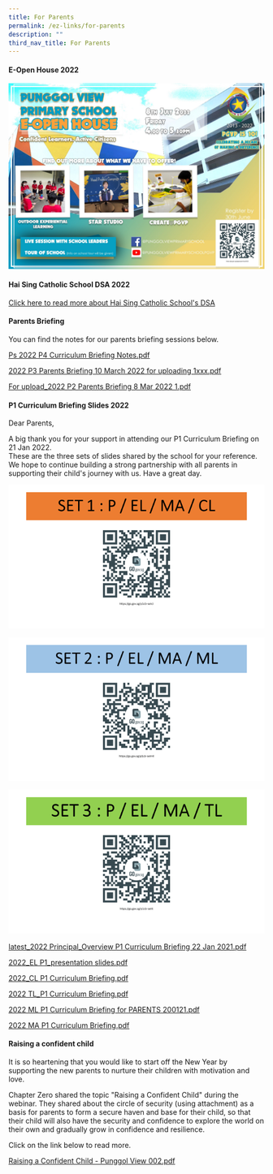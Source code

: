 ```yaml
---
title: For Parents
permalink: /ez-links/for-parents
description: ""
third_nav_title: For Parents
---
```

#### E-Open House 2022

![E-Open House 2022](/images/2022%20-%20E-Open%20house%20banner%20V31-5.jpg)

#### Hai Sing Catholic School DSA 2022

[Click here to read more about Hai Sing Catholic School's DSA](https://haisingcatholic.moe.edu.sg/direct-school-admission/dsa-online-info-sharing-session)  
  

#### Parents Briefing

You can find the notes for our parents briefing sessions below.  
  
[Ps 2022 P4 Curriculum Briefing Notes.pdf](/files/Ps%202022%20P4%20Curriculum%20Briefing%20Notes.pdf) 
  
[2022 P3 Parents Briefing 10 March 2022 for uploading 1xxx.pdf](/files/2022%20%20P3%20Parents%20Briefing%2010%20March%202022%20for%20uploading%201xxx.pdf)
  
[For upload_2022 P2 Parents Briefing 8 Mar 2022 1.pdf](/files/For%20upload_2022%20P2%20Parents%20Briefing%208%20Mar%202022%201.pdf)

#### P1 Curriculum Briefing Slides 2022

Dear Parents,  
  

A big thank you for your support in attending our P1 Curriculum Briefing on 21 Jan 2022. <br>
These are the three sets of slides shared by the school for your reference. <br>
We hope to continue building a strong partnership with all parents in supporting their child's journey with us. Have a great day.

![P1 Curriculum Briefing Slides 2022](/images/P1%20Curriculum%20Briefing%20Slides%202022_1.png)

![P1 Curriculum Briefing Slides 2022](/images/P1%20Curriculum%20Briefing%20Slides%202022_2.png)

![P1 Curriculum Briefing Slides 2022](/images/P1%20Curriculum%20Briefing%20Slides%202022_3.png)

[latest_2022 Principal_Overview P1 Curriculum Briefing 22 Jan 2021.pdf](/files/latest_2022%20Principal_Overview%20P1%20Curriculum%20Briefing%2022%20Jan%202021.pdf) 

[2022_EL P1_presentation slides.pdf](/files/2022_EL%20P1_presentation%20slides.pdf)

[2022_CL P1 Curriculum Briefing.pdf](/files/2022_CL%20P1%20Curriculum%20Briefing.pdf)

[2022 TL_P1 Curriculum Briefing.pdf](/files/2022%20TL_P1%20Curriculum%20Briefing.pdf)

[2022 ML P1 Curriculum Briefing for PARENTS 200121.pdf](/files/2022%20ML%20P1%20Curriculum%20Briefing%20for%20PARENTS%20200121.pdf)

[2022 MA P1 Curriculum Briefing.pdf](/files/2022%20MA%20P1%20Curriculum%20Briefing.pdf)

#### Raising a confident child

It is so heartening that you would like to start off the New Year by supporting the new parents to nurture their children with motivation and love. 

  

Chapter Zero shared the topic "Raising a Confident Child" during the webinar. They shared about the circle of security (using attachment) as a basis for parents to form a secure haven and base for their child, so that their child will also have the security and confidence to explore the world on their own and gradually grow in confidence and resilience.

  

Click on the link below to read more.

[Raising a Confident Child - Punggol View 002.pdf](/files/Raising%20a%20Confident%20Child%20-%20Punggol%20View%20002.pdf)